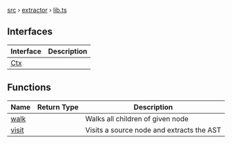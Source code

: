 [src](src.md) &rsaquo; [extractor](src-extractor.md) &rsaquo; [lib.ts](src-extractor-lib.ts.md)
## Interfaces
|Interface|Description|
|---|---|
|[Ctx](src-extractor-lib.ts-Ctx.md)||
## Functions
|Name|Return Type|Description|
|---|---|---|
|[walk](src-extractor-lib.ts-walk.md)||Walks all children of given node|
|[visit](src-extractor-lib.ts-visit.md)||Visits a source node and extracts the AST|
